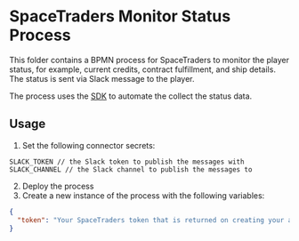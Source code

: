 # SpaceTraders Monitor Status Process

This folder contains a BPMN process for SpaceTraders to monitor the player status, for example, current credits,
contract fulfillment, and ship details. The status is sent via Slack message to the player.

The process uses the [SDK](../../sdk) to automate the collect the status data.

## Usage

1. Set the following connector secrets:

```
SLACK_TOKEN // the Slack token to publish the messages with
SLACK_CHANNEL // the Slack channel to publish the messages to
```

2. Deploy the process
3. Create a new instance of the process with the following variables:

```json
{
  "token": "Your SpaceTraders token that is returned on creating your agent."
}
```
